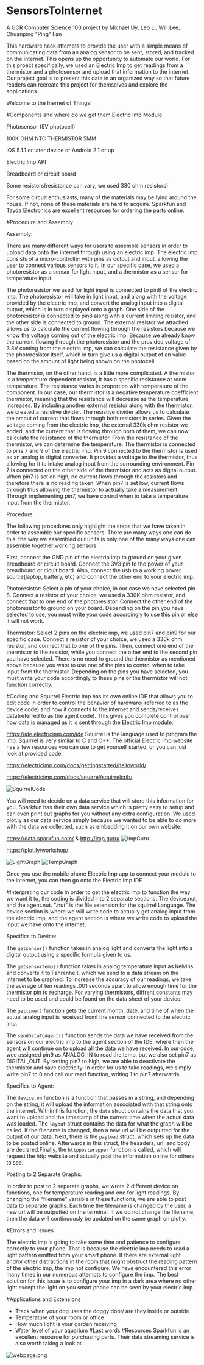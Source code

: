 # SensorsToInternet
A UCR Computer Science 100 project by Michael Uy, Leo Li, Will Lee, Chuanping “Ping” Fan

This hardware hack attempts to provide the user with a simple means of communicating data from an analog sensor to be sent, stored, and tracked on the internet. This opens up the opportunity to automate our world. For this proect specifically, we used an Electric Imp to get readings from a thermistor and a photosensor and upload that information to the internet. Our project goal is to present this data in an organized way so that future readers can recreate this project for themselves and explore the applications.

Welcome to the Inernet of Things!



#Components and where do we get them
Electric Imp Module

Photosensor (5V photocell)

100K OHM NTC THERMISTOR 5MM

iOS 5.1.1 or later device or Android 2.1 or up

Electric Imp API

Breadboard or circuit board

Some resistors(resistance can vary, we used 330 ohm resistors) 

For some circuit enthusiasts, many of the materials may be lying around the house. If not, none of these materials are hard to acquire. Sparkfun and Tayda Electronics are excellent resources for ordering the parts online. 
 
#Procedure and Assembly

Assembly: 

There are many different ways for users to assemble sensors in order to upload data onto the internet through using an electric imp. The electric imp consists of a micro-controller with pins as output and input, allowing the user to connect various sensors to it. In our specific case, we used a photoresistor as a sensor for light input, and a thermistor as a sensor for temperature input. 

The photoresistor we used for light input is connected to pin8 of the electric imp. The photoresistor will take in light input, and along with the voltage provided by the electric imp, and convert the analog input into a digital output, which is in turn displayed onto a graph. One side of the photoresistor is connected to pin8 along with a current limiting resistor, and the other side is connected to ground. The external resistor we attached allows us to calculate the current flowing through the resistors because we know the voltage coming out of the electric imp. Because we already know the current flowing through the photoresistor and the provided voltage of 3.3V coming from the electric imp, we can calculate the resistance given by the photoresistor itself, which in turn give us a digital output of an value based on the amount of light being shown on the photocell.  

The thermistor, on the other hand, is a little more complicated. A thermistor is a temperature dependent resistor, it has a specific resistance at room temperature. The resistance varies in proportion with temperature of the component. In our case, our thermistor is a negative temperature coefficient thermistor, meaning that the resistance will decrease as the temperature increases. By including another external resistor along with the thermistor, we created a resistive divider. The resistive divider allows us to calculate the amout of current that flows through both resistors in series. Given the voltage coming from the electric imp, the external 330k ohm resistor we added, and the current that is flowing through both of them, we can now calculate the resistance of the thermistor. From the resistance of the thermistor, we can determine the temperature. The thermistor is connected to pins 7 and 9 of the electric imp. Pin 9 connected to the thermistor is used as an analog to digital converter. It provides a voltage to the thermistor, thus allowing for it to intake analog input from the surrounding environment. Pin 7 is connected on the other side of the thermistor and acts as digital output. When pin7 is set on high, no current flows through the resistors and therefore there is no reading taken. When pin7 is set low, current flows through thus allowing the thermistor to actually take a measurement. Through implementing pin7, we have control when to take a temperature input from the thermistor. 

Procedure: 

The following procedures only highlight the steps that we have taken in order to assemble our specific sensors. There are many ways one can do this, the way we assembled our units is only one of the many ways one can assemble together working sensors.

First, connect the GND pin of the electrip imp to ground on your given breadboard or circuit board. Connect the 3V3 pin to the power of your breadboard or cicuit board. Also, connect the usb to a working power source(laptop, battery, etc) and connect the other end to your electric imp. 

Photoresistor:
Select a pin of your choice, in our case we have selected pin 8. Connect a resistor of your choice, we used a 330K ohm resistor, and connect that to one end of the photoresistor. Connect the other end of the photoresistor to ground on your board. Depending on the pin you have selected to use, you must write your code accordingly to use this pin or else it will not work. 

Thermistor: 
Select 2 pins on the electric imp, we used pin7 and pin9 for our specific case. Connect a resistor of your choice, we used a 330k ohm resistor, and connect that to one of the pins. Then, connect one end of the thermistor to the resistor, while you connect the other end to the second pin you have selected. There is no need to ground the thermistor as mentioned above because you want to use one of the pins to control when to take input from the thermistor. Depending on the pins you have selected, you must write your code accordingly to these pins or the thermistor will not function correctly. 

#Coding and Squirrel
Electric Imp has its own online IDE that allows you to edit code in order to control the behavior of hardware( referred to as the device code) and how it connects to the internet and sends/receives data(referred to as the agent code). This gives you complete control over how data is managed as it is sent through the Electric Imp module. 

https://ide.electricimp.com/ide
Squirrel is the language used to program the imp. Squirrel is very similar to
 C and C++. The official Electric Imp website has a few resources you can use to get yourself started, or you can just look at provided code. 

https://electricimp.com/docs/gettingstarted/helloworld/

https://electricimp.com/docs/squirrel/squirrelcrib/

![SquirrelCode](/images/SquirrelCode.png?raw=true "SquirrelCode.png")

You will need to decide on a data service that will store this information for you. Sparkfun has their own data service which is pretty easy to setup and can even print out graphs for you without any extra configuration. We used plot.ly as our data service simply because we wanted to be able to do more with the data we collected, such as embedding it on our own website.

https://data.sparkfun.com/ & http://imp.guru/
![ImpGuru](/images/ImpGuru.png?raw=true "ImpGuru.png")

https://plot.ly/workshop/

![LightGraph](/images/LightGraph.png?raw=true "LightGraph.png") ![TempGraph](/images/TempGraph.png?raw=true "TempGraph.png")


Once you use the mobile phone Electric Imp app to connect your module to the internet, you can then go onto the Electric Imp IDE 


#Interpreting our code
In order to get the electric imp to function the way we want it to, the coding is divided into 2 separate sections. The device.nut, and the agent.nut. ".nut" is the file extension for the squirrel Language.  The device section is where we will write code to actually get analog input from the electric imp, and the agent section is where we write code to upload the input we have onto the internet. 

Specifics to Device: 

The ```getsensor()``` function takes in analog light and converts the light into a digital output using a specific formula given to us. 

The ```getsensortemp()``` function takes in analog temperature input as Kelvins and converts it to Fahrenheit, which we send to a data stream on the internet to be graphed. To increase the accuracy of our readings, we take the average of ten readings .001 seconds apart to allow enough time for the thermistor pin to recharge. For varying thermistors, diffrent constants may need to be used and could be found on the data sheet of your device.

The ```gettime()``` function gets the current month, date, and time of when the actual analog input is received fromt the sensor connected to the electric imp. 

The ```sendDataToAgent()``` function sends the data we have received from the sensors on our electric imp to the agent section of the IDE, where then the agent will continue on to upload all the data we have received. In our code, wee assigned pin9 as ANALOG_IN to read the temp, but we also set pin7 as DIGITAL_OUT. By setting pin7 to high, we are able to deactivate the thermistor and save electricity. In order for us to take readings, we simply write pin7 to 0  and call our read function, writing 1 to pin7 afterwards.

Specifics to Agent:

The ```device.on``` function is a function that passes in a string, and depending on the string, it will upload the information associated with that string onto the internet. Within this function, the ```data``` struct contains the data that you want to upload and the timestamp of the current time when the actual data was loaded. The ```layout``` struct contains the data for what the graph will be called. If the filename is changed, then a new url will be outputted for the output of our data. Next, there is the ```payload``` struct, which sets up the data to be posted online. Afterwards in this struct, the heaaders, url, and body are declared.Finally, the ```httppostwrapper``` function is called, which will request the http website and actually post the information online for others to see.  

Posting to 2 Separate Graphs:

In order to post to 2 separate graphs, we wrote 2 different device.on functions, one for temperature reading and one for light readings. By changing the "filename" variable in these functions, we are able to post data to separate graphs. Each time the filename is changed by the user, a new url will be outputted on the terminal. If we do not change the filename, then the data will continuously be updated on the same graph on plotly. 

#Errors and Issues

The electric imp is going to take some time and patience to configure correctly to your phone. That is because the electric imp needs to read a light pattern emitted from your smart phone. If there are external light and/or other distractions in the room that might obstruct the reading pattern of the electric imp, the imp not configure. We have encountered this error many times in our numerous attempts to configure the imp. The best solution for this issue is to configure your imp in a dark area where no other light except the light on you smart phone can be seen by your electric imp. 

#Applications and Extensions 
- Track when your dog uses the doggy door/ are they inside or outside
- Temperature of your room or office
- How much light is your garden receiving
- Water level of your aquarium
#Last words
#Resources
Sparkfun is an excellent resource for purchasing parts. Their data streaming service is also worth taking a look at.


![webpage.png](/images/webpage.png?raw=true "webpage.png")

